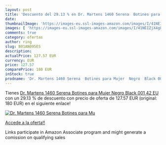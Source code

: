 ```yaml
---
layout: post
title: 'Descuento del 29.13 % en Dr. Martens 1460 Serena  Botines para Mu'
date: 
thumbnailImage: 'https://images-eu.ssl-images-amazon.com/images/I/41NEIZjX4gL._SL200_.jpg'
images: [ 'https://images-eu.ssl-images-amazon.com/images/I/41NEIZjX4gL._SL200_.jpg' ]
comments: true
category: ofertas
author: ring
slug: B01AN095ES
description:
actualPrice: 127.57 EUR
currency: EUR
price: 127.57
comparePrice: 180 EUR
inStock: true
prodname: 'Dr. Martens 1460 Serena  Botines para Mujer  Negro  Black 001   42 EU'
---
```


Tienes [Dr. Martens 1460 Serena  Botines para Mujer  Negro  Black 001   42 EU](https://www.amazon.es/dp/B01AN095ES/?tag=tolees-21) con un 29.13 % de descuento con precio de oferta de 127.57 EUR (original: 180 EUR) en el siguiente enlace!

[![Dr. Martens 1460 Serena  Botines para Mu](https://images-eu.ssl-images-amazon.com/images/I/41NEIZjX4gL._SL200_.jpg)](https://www.amazon.es/dp/B01AN095ES/?tag=tolees-21)

[Accede a la oferta!!](https://www.amazon.es/dp/B01AN095ES/?tag=tolees-21)

Links participate in Amazon Associate program and might generate a comission on qualifying sales


